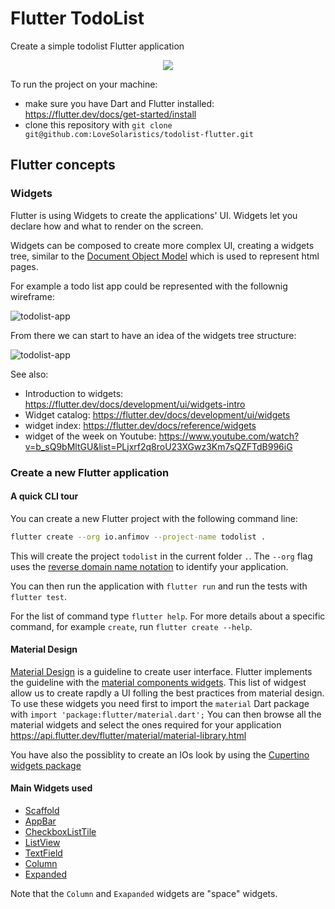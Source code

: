 # Flutter TodoList

Create a simple todolist Flutter application

<div align="center">
  <img src="https://github.com/LoveSolaristics/todolist-flutter/blob/f021453a5321e93ba1fe24d3c935d2a27838aa98/doc/Functional.gif">
</div>

To run the project on your machine:

- make sure you have Dart and Flutter installed: https://flutter.dev/docs/get-started/install
- clone this repository with `git clone git@github.com:LoveSolaristics/todolist-flutter.git`

## Flutter concepts

### Widgets

Flutter is using Widgets to create the applications' UI.
Widgets let you declare how and what to render on the screen.

Widgets can be composed to create more complex UI, creating a widgets tree,
similar to the [Document Object Model](https://developer.mozilla.org/en-US/docs/Web/API/Document_Object_Model/Introduction)
which is used to represent html pages.

For example a todo list app could be represented with the follownig wireframe:

![todolist-app](https://github.com/LoveSolaristics/todolist-flutter/blob/f021453a5321e93ba1fe24d3c935d2a27838aa98/doc/App.png)

From there we can start to have an idea of the widgets tree structure:

![todolist-app](https://github.com/LoveSolaristics/todolist-flutter/blob/f021453a5321e93ba1fe24d3c935d2a27838aa98/doc/App%20Tree.png)

See also:

- Introduction to widgets: <https://flutter.dev/docs/development/ui/widgets-intro>
- Widget catalog: <https://flutter.dev/docs/development/ui/widgets>
- widget index: <https://flutter.dev/docs/reference/widgets>
- widget of the week on Youtube: <https://www.youtube.com/watch?v=b_sQ9bMltGU&list=PLjxrf2q8roU23XGwz3Km7sQZFTdB996iG>

### Create a new Flutter application

#### A quick CLI tour

You can create a new Flutter project with the following command line:

```sh
flutter create --org io.anfimov --project-name todolist .
```

This will create the project `todolist` in the current folder `.`.
The `--org` flag uses the [reverse domain name notation](https://en.wikipedia.org/wiki/Reverse_domain_name_notation) to identify your application.

You can then run the application with `flutter run` and run the tests with `flutter test`.

For the list of command type `flutter help`.
For more details about a specific command, for example `create`, run `flutter create --help`.

#### Material Design

[Material Design](https://material.io/design/introduction) is a guideline to create user interface.
Flutter implements the guideline with the [material components widgets](https://flutter.dev/docs/development/ui/widgets/material).
This list of widgest allow us to create rapdly a UI folling the best practices from material design.
To use these widgets you need first to import the `material` Dart package with `import 'package:flutter/material.dart';`
You can then browse all the material widgets and select the ones required for your application <https://api.flutter.dev/flutter/material/material-library.html>

You have also the possiblity to create an IOs look by using the [Cupertino widgets package](https://flutter.dev/docs/development/ui/widgets/cupertino)

#### Main Widgets used

- [Scaffold](https://api.flutter.dev/flutter/material/Scaffold-class.html)
- [AppBar](https://api.flutter.dev/flutter/material/AppBar-class.html)
- [CheckboxListTile](https://api.flutter.dev/flutter/material/CheckboxListTile-class.html)
- [ListView](https://api.flutter.dev/flutter/widgets/ListView-class.html)
- [TextField](https://api.flutter.dev/flutter/material/TextField-class.html)
- [Column](https://api.flutter.dev/flutter/widgets/Column-class.html)
- [Expanded](https://api.flutter.dev/flutter/widgets/Expanded-class.html)

Note that the `Column` and `Exapanded` widgets are "space" widgets.

